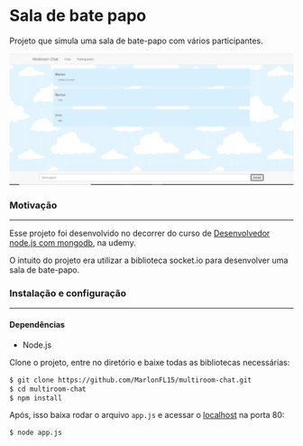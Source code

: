 # Sala de bate papo

Projeto que simula uma sala de bate-papo com vários participantes. 

![Tela principal](https://github.com/MarlonFL15/multiroom-chat/blob/master/imagens/imagem.png)

### Motivação

---

Esse projeto foi desenvolvido no decorrer do curso de [Desenvolvedor node.js com mongodb](https://www.udemy.com/course/curso-completo-do-desenvolvedor-nodejs/), na udemy.

O intuito do projeto era utilizar a biblioteca socket.io para desenvolver uma sala de bate-papo.


### Instalação e configuração

---

#### Dependências

* Node.js


Clone o projeto, entre no diretório e baixe todas as bibliotecas necessárias:
    
    $ git clone https://github.com/MarlonFL15/multiroom-chat.git
    $ cd multiroom-chat
    $ npm install
    
    
Após, isso baixa rodar o arquivo `app.js` e acessar o [localhost](http://localhost/) na porta 80:


    $ node app.js

